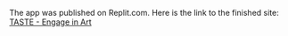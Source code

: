 The app was published on Replit.com. Here is the link to the finished site:
[TASTE - Engage in Art](https://7f75a587-7618-4a2e-80e5-b8957ed798eb-00-1slivl85421lz.riker.replit.dev)